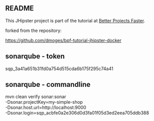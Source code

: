## README

This JHipster project is part of the tutorial at [Better Projects Faster](https://betterprojectsfaster.com/learn/tutorial-jhipster-docker-01).

forked from the repository:

https://github.com/dmoges/bpf-tutorial-jhipster-docker

## sonarqube - token

sqp_3a41a651b31fd0a754d515cda6b175f295c74a41

## sonarqube - commandline

mvn clean verify sonar:sonar \
 -Dsonar.projectKey=my-simple-shop \
 -Dsonar.host.url=http://localhost:9000 \
 -Dsonar.login=sqp_acbfe0a2e306d0d3fa01f05d3ed2eea705ddb388
